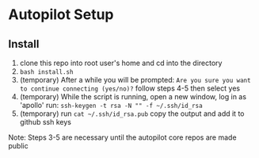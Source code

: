 # Autopilot Setup 

## Install
1. clone this repo into root user's home and cd into the directory
2. `bash install.sh`
3. (temporary) After a while you will be prompted: `Are you sure you want to continue connecting (yes/no)?` follow steps 4-5 then select yes
3. (temporary) While the script is running, open a new window, log in as 'apollo' run: `ssh-keygen -t rsa -N "" -f ~/.ssh/id_rsa`
4. (temporary) run `cat ~/.ssh/id_rsa.pub` copy the output and add it to github ssh keys

Note: Steps 3-5 are necessary until the autopilot core repos are made public 
